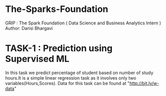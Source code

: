 # The-Sparks-Foundation
GRIP : The Spark Foundation ( Data Science and Business Analytics Intern )
Author: Darisi Bhargavi
# TASK-1 : Prediction using Supervised ML
In this task we predict percentage of student based on number of study hours.It is a simple linear regression task as it involves only two variables(Hours,Scores).
Data for this task can be found at "http://bit.ly/w-data"
